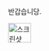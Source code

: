 반갑습니당.

<img width="47" height="40" alt="스크린샷 2025-09-11 14 41 15" src="https://github.com/user-attachments/assets/a8e677c7-4857-4d2a-9b83-a45569de9477" />

